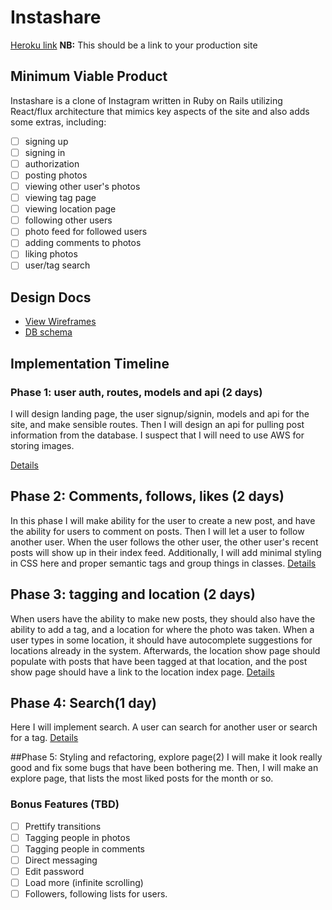 # Instashare

[Heroku link][heroku] **NB:** This should be a link to your production site

[heroku]: http://www.herokuapp.com

## Minimum Viable Product

Instashare is a clone of Instagram written in Ruby on Rails
utilizing React/flux architecture that mimics key aspects of the site and
also adds some extras, including:

- [ ] signing up
- [ ] signing in
- [ ] authorization
- [ ] posting photos
- [ ] viewing other user's photos
- [ ] viewing tag page
- [ ] viewing location page
- [ ] following other users
- [ ] photo feed for followed users
- [ ] adding comments to photos
- [ ] liking photos
- [ ] user/tag search

## Design Docs
* [View Wireframes][view]
* [DB schema][schema]

[view]: ./docs/views.md
[schema]: ./docs/schema.md

## Implementation Timeline

### Phase 1: user auth, routes, models and api (2 days)
I will design landing page, the user signup/signin, models and api for the site,
 and make sensible routes. Then I will design an api for pulling post
 information from the database. I suspect that I will need to use AWS for
 storing images.

[Details][phase-one]

## Phase 2: Comments, follows, likes (2 days)
In this phase I will make ability for the user to create a new post, and have
the ability for users to comment on posts. Then I will let a user to follow
another user. When the user follows the other user, the other user's
recent posts will show up in their index feed. Additionally, I will add
minimal styling in CSS here and proper semantic tags and group things in classes.
[Details][phase-two]

## Phase 3: tagging and location (2 days)
When users have the ability to make new posts, they should also have the ability
to add a tag, and a location for where the photo was taken. When a user types in some
location, it should have autocomplete suggestions for locations already
in the system. Afterwards, the location show page should populate with posts
that have been tagged at that location, and the post show page should have a
link to the location index page.
[Details][phase-three]

## Phase 4: Search(1 day)
Here I will implement search. A user can search for another user or search
for a tag.
[Details][phase-four]

##Phase 5: Styling and refactoring, explore page(2)
I will make it look really good and fix some bugs that have been
bothering me. Then, I will make an explore page, that lists the most liked
posts for the month or so.



### Bonus Features (TBD)
- [ ] Prettify transitions
- [ ] Tagging people in photos
- [ ] Tagging people in comments
- [ ] Direct messaging
- [ ] Edit password
- [ ] Load more (infinite scrolling)
- [ ] Followers, following lists for users.

[phase-one]: ./docs/phases/phase1.md
[phase-two]: ./docs/phases/phase2.md
[phase-three]: ./docs/phases/phase3.md
[phase-four]: ./docs/phases/phase4.md

